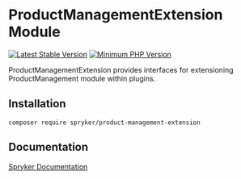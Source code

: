 # ProductManagementExtension Module
[![Latest Stable Version](https://poser.pugx.org/spryker/product-management-extension/v/stable.svg)](https://packagist.org/packages/spryker/product-management-extension)
[![Minimum PHP Version](https://img.shields.io/badge/php-%3E%3D%207.4-8892BF.svg)](https://php.net/)

ProductManagementExtension provides interfaces for extensioning ProductManagement module within plugins.

## Installation

```
composer require spryker/product-management-extension
```

## Documentation

[Spryker Documentation](https://academy.spryker.com/developing_with_spryker/module_guide/modules.html)
